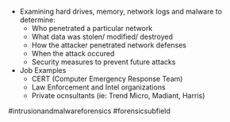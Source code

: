- Examining hard drives, memory, network logs and malware to determine:
	- Who penetrated a particular network
	- What data was stolen/ modified/ destroyed
	- How the attacker penetrated network defenses
	- When the attack occured
	- Security measures to prevent future attacks
- Job Examples
	- CERT (Computer Emergency Response Team)
	- Law Enforcement and Intel organizations
	- Private ocnsultants (ie: Trend Micro, Madiant, Harris)

#intrusionandmalwareforensics #forensicsubfield